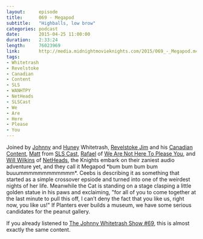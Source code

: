 ```yaml
---
layout:     episode
title:      069 - Megapod
subtitle:   "Highballs, low brow"
categories: podcast
date:       2015-04-25 11:00:00
duration:   2:33:24
length:     76023969
link:       http://media.midnightmovieknights.com/2015/069_-_Megapod.m4a
tags:
- Whitetrash
- Revelstoke
- Canadian
- Content
- SLS
- WANHTPY
- NetHeads
- SLSCast
- We
- Are
- Here
- Please
- You
---
```

Joined by [Johnny](https://twitter.com/TeamWhiteTrash) and [Huney](https://twitter.com/OMGWTFHuney) Whitetrash, [Revelstoke Jim](https://twitter.com/RevelstokeJim) and his [Canadian Content](http://gabnet.net), [Matt](https://twitter.com/nittwit12345) from [SLS Cast](http://slscast.podbean.com), [Rafael](https://twitter.com/WANHTPY) of [We Are Not Here To Please You](http://wearenotheretopleaseyou.blogspot.fi), and [Will Wilkins](https://twitter.com/netheadww) of [NetHeads](http://smodcast.com/channels/netheads/), the Knights embark on their zaniest audio adventure yet, and they call it Megapod \*bum bum bum bum buuummmmmmmmmmmm\*. Ceebs is describing it as something that started as a simple crossover epsiode and turned into one of the weirdest nights of her life. Meanwhile the Cat is standing on a stage clasping a little golden statue in his paws and exclaiming, "for all of you to come together at the last minute to pull this off, I can’t deny the fact that you like us, right now, you like us!" If Planters ever builds a museum, we have some serious candidates for the peanut gallery.

If you already listened to [The Johnny Whitetrash Show #69](http://johnnywhitetrash.com/the-johnny-whitetrash-show-no-69-the-kris-krossed-with-a-k-megapod/), this is almost exactly the same content.